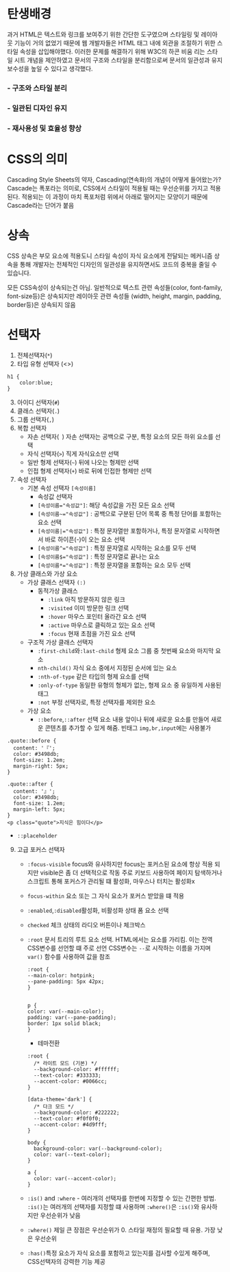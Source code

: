# 탄생배경

과거 HTML은 텍스트와 링크를 보여주기 위한 간단한 도구였으며 스타일링 및 레이아웃 기능이 거의 없었기 때문에 웹 개발자들은 HTML 태그 내에 외관을 조절하기 위한 스타일 속성을 삽입해야했다.
이러한 문제를 해결하기 위해 W3C의 하콘 비움 리는 스타일 시트 개념을 제안하였고 문서의 구조와 스타일을 분리함으로써 문서의 일관성과 유지보수성을 높일 수 있다고 생각했다.

### - 구조와 스타일 분리

### - 일관된 디자인 유지

### - 재사용성 및 효율성 향상

# CSS의 의미

Cascading Style Sheets의 약자, Cascading(연속화)의 개념이 어떻게 들어왔는가?
Cascade는 폭포라는 의미로, CSS에서 스타일이 적용될 때는 우선순위를 가지고 적용된다. 적용되는 이 과정이 마치 폭포처럼 위에서 아래로 떨어지는 모양이기 때문에 Cascade라는 단어가 붙음

# 상속

CSS 상속은 부모 요소에 적용도니 스타일 속성이 자식 요소에게 전달되는 메커니즘
상속을 통해 개발자는 전체적인 디자인의 일관성을 유지하면서도 코드의 중복을 줄일 수 있습니다.

모든 CSS속성이 상속되는건 아님. 일반적으로 텍스트 관련 속성들(color, font-family, font-size등)은 상속되지만 레이아웃 관련 속성들 (width, height, margin, padding, border등)은 상속되지 않음

# 선택자

1. 전체선택자(`*`)
2. 타입 유형 선택자 (<>)

```
h1 {
    color:blue;
}
```

3. 아이디 선택자(`#`)
4. 클래스 선택자(`.`)
5. 그룹 선택자(`,`)
6. 복합 선택자
   - 자손 선택자(` `)
     자손 선택자는 공백으로 구분, 특정 요소의 모든 하위 요소를 선택
   - 자식 선택자(`>`)
     직게 자식요소만 선택
   - 일반 형제 선택자(`~`)
     뒤에 나오는 형제만 선택
   - 인접 형제 선택자(`+`)
     바로 뒤에 인접한 형제만 선택
7. 속성 선택자
   - 기본 속성 선택자 `[속성이름]`
     - 속성값 선택자
     - `[속성이름="속성값"]`: 해당 속성값을 가진 모든 요소 선택
     - `[속성이름~="속성값"]` : 공백으로 구분된 단어 목록 중 특정 단어를 포함하는 요소 선택
     - `[속성이름|="속성값"]` : 특정 문자열만 포함하거나, 특정 문자열로 시작하면서 바로 하이픈(-)이 오는 요소 선택
     - `[속성이름^="속성값"]` : 특정 문자열로 시작하는 요소를 모두 선택
     - `[속성이름$="속성값"]` : 특정 문자열로 끝나는 요소
     - `[속성이름*="속성값"]` : 특정 문자열을 포함하는 요소 모두 선택
8. 가상 클래스와 가상 요소
   - 가상 클래스 선택자 `(:)`
     - 동적가상 클래스
       - `:link` 아직 방문하지 않은 링크
       - `:visited` 이미 방문한 링크 선택
       - `:hover` 마우스 포인터 올라간 요소 선택
       - `:active` 마우스로 클릭하고 있는 요소 선택
       - `:focus` 현재 초점을 가진 요소 선택
   - 구조적 가상 클래스 선택자
     - `:first-child`와`:last-child` 형제 요소 그룹 중 첫번째 요소와 마지막 요소
     - `nth-child()` 자식 요소 중에서 지정된 순서에 있는 요소
     - `:nth-of-type` 같은 타입의 형제 요소를 선택
     - `:only-of-type` 동일한 유형의 형체가 없는, 형제 요소 중 유일하게 사용된 태그
     - `:not` 부정 선택자로, 특정 선택자를 제외한 요소
   - 가상 요소
     - `::before`,`::after` 선택 요소 내용 앞이나 뒤에 새로운 요소를 만들어 새로운 콘텐츠를 추가할 수 있게 해줌.
       빈태그 `img,br,input`에는 사용불가

```
.quote::before {
  content: '『';
  color: #3498db;
  font-size: 1.2em;
  margin-right: 5px;
}

.quote::after {
  content: '』';
  color: #3498db;
  font-size: 1.2em;
  margin-left: 5px;
}
<p class="quote">지식은 힘이다</p>
```

- `::placeholder`

9. 고급 포커스 선택자

   - `:focus-visible` focus와 유사하지만 focus는 포커스된 요소에 항상 적용 되지만 visible은 좀 더 선택적으로 작동
     주로 키보드 사용하여 페이지 탐색하거나 스크립트 통해 포커스가 관리될 떄 활성화, 마우스나 터치는 활성화x
   - `focus-within` 요소 또는 그 자식 요소가 포커스 받았을 떄 적용
   - `:enabled`,`:disabled`활성화, 비활성화 상태 폼 요소 선택
   - `checked` 체크 상태의 라디오 버튼이나 체크박스
   - `:root` 문서 트리의 루트 요소 선택. HTML에서는 <html>요소를 가리킴. 이는 전역 CSS변수를 선언할 떄 주로 선언
     CSS변수는 `--`로 시작하는 이름을 가지며 `var()` 함수를 사용하여 값을 참조

     ```
     :root {
     --main-color: hotpink;
     --pane-padding: 5px 42px;
     }


     p {
     color: var(--main-color);
     padding: var(--pane-padding);
     border: 1px solid black;
     }

     ```

     - 테마전환

     ```
     :root {
       /* 라이트 모드 (기본) */
       --background-color: #ffffff;
       --text-color: #333333;
       --accent-color: #0066cc;
     }

     [data-theme='dark'] {
       /* 다크 모드 */
       --background-color: #222222;
       --text-color: #f0f0f0;
       --accent-color: #4d9fff;
     }

     body {
       background-color: var(--background-color);
       color: var(--text-color);
     }

     a {
       color: var(--accent-color);
     }
     ```

   - `:is()` and `:where` - 여러개의 선택자를 한번에 지정할 수 있는 간편한 방법. `:is()`는 여러개의 선택자를 지정할 떄 사용하며 `:where()`은 `:is()`와 유사하지만 우선순위가 낮음

   - `:where()` 제일 큰 장점은 우선순위가 0. 스타일 재정의 필요할 때 유용. 가장 낮은 우선순위

   - `:has()`특정 요소가 자식 요소를 포함하고 있는지를 검사할 수있게 해주며, CSS선택자의 강력한 기능 제공
